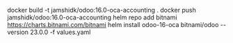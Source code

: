 docker build -t jamshidk/odoo:16.0-oca-accounting .
docker push jamshidk/odoo:16.0-oca-accounting
helm repo add bitnami https://charts.bitnami.com/bitnami
helm install odoo-16-oca bitnami/odoo --version 23.0.0 -f values.yaml
